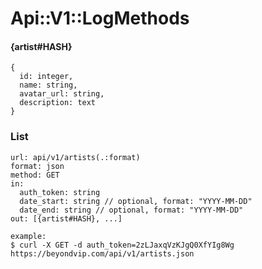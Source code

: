 # Api::V1::LogMethods

#### {artist#HASH}
    {
      id: integer,
      name: string,
      avatar_url: string,
      description: text
    }

### List
    url: api/v1/artists(.:format)
    format: json
    method: GET
    in:
      auth_token: string
      date_start: string // optional, format: "YYYY-MM-DD"
      date_end: string // optional, format: "YYYY-MM-DD"
    out: [{artist#HASH}, ...]

    example:
    $ curl -X GET -d auth_token=2zLJaxqVzKJgQ0XfYIg8Wg https://beyondvip.com/api/v1/artists.json

